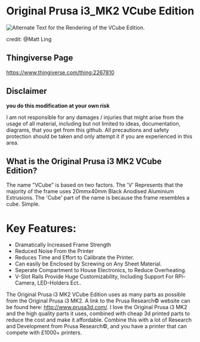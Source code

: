 # Original Prusa i3_MK2 VCube Edition

![Alternate Text for the Rendering of the VCube Edition.][teaser]

[teaser]: http://imgur.com/bSvs2ah.jpg "VCube Rendering in CATIA"

credit: @Matt Ling

## Thingiverse Page

https://www.thingiverse.com/thing:2267810

## Disclaimer

**you do this modification at your own risk**

I am not responsible for any damages / injuries that might arise from the usage of all material, including but not limited to ideas, documentation, diagrams, that you get from this github.  All precautions and safety protection should be taken and only attempt it if you are experienced in this area.

## What is the Original Prusa i3 MK2 VCube Edition?

The name "VCube" is based on two factors. The 'V' Represents that the majority of the frame uses 20mmx40mm Black Anodised Aluminium Extrusions. The 'Cube' part of the name is because the frame resembles a cube. Simple.

# Key Features:

- Dramatically Increased Frame Strength
- Reduced Noise From the Printer
- Reduces Time and Effort to Calibrate the Printer.
- Can easily be Enclosed by Screwing on Any Sheet Material.
- Seperate Compartment to House Electronics, to Reduce Overheating.
- V-Slot Rails Provide Huge Customizability, Including Support For RPi-Camera, LED-Holders Ect..

The Original Prusa i3 MK2 VCube Edition uses as many parts as possible from the Original Prusa i3 MK2. A link to the Prusa Research© website can be found here: http://www.prusa3d.com/. I love the Original Prusa i3 MK2 and the high quality parts it uses, combined with cheap 3d printed parts to reduce the cost and make it affordable. Combine this with a lot of Research and Development from Prusa Research©, and you have a printer that can compete with £1000+ printers.
